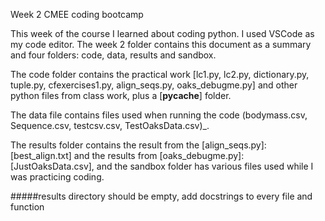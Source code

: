 Week 2 CMEE coding bootcamp

This week of the course I learned about coding python. I used VSCode as my code editor. The week 2 folder contains this document as a summary and four folders: code, data, results and sandbox. 

The code folder contains the practical work [lc1.py, lc2.py, dictionary.py, tuple.py, cfexercises1.py, align_seqs.py, oaks_debugme.py] and other python files from class work, plus a [__pycache__] folder.

The data file contains files used when running the code (bodymass.csv, Sequence.csv, testcsv.csv, TestOaksData.csv)_. 

The results folder contains the result from the [align_seqs.py]: [best_align.txt] and the results from [oaks_debugme.py]: [JustOaksData.csv], and the sandbox folder has various files used while I was practicing coding. 



#####results directory should be empty, add docstrings to every file and function